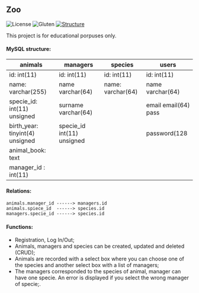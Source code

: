 ## Zoo

<img src="https://img.shields.io/packagist/l/laravel/framework" alt="License"></a>
<img src="https://img.shields.io/badge/Gluten-Free-green.svg" alt="Gluten"></a>
<a href="https://packagist.org/packages/laravel/framework"><img src=https://img.shields.io/badge/structure-Laravel-red alt="Structure"></a>


This project is for educational porpuses only.

#### MySQL structure:

animals      | managers     | species      | users
------------ | -------------| -------------| -------------
id: int(11) | id: int(11) | id: int(11) | id: int(11)
name: varchar(255) | name varchar(64) | name: varchar(64) | name varchar(64)
specie_id: int(11) unsigned | surname varchar(64) | | email email(64) pass
birth_year: tinyint(4) unsigned | specie_id int(11) unsigned | | password(128
animal_book: text | 
manager_id : int(11) |


#### Relations:
```
animals.manager_id ------> managers.id
animals.spiece_id  ------> species.id
managers.specie_id ------> species.id
```

#### Functions:
- Registration, Log In/Out;
- Animals, managers and species can be created, updated and deleted (CRUD);
- Animals are recorded with a select box where you can choose one of the species and another select box with a list of managers;
- The managers corresponded to the species of animal, manager can have one specie. An error is displayed if you select the wrong manager of specie;.
